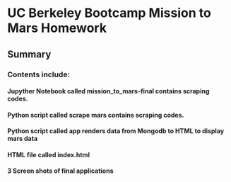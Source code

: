 
# UC Berkeley Bootcamp Mission to Mars Homework


## Summary 
### Contents include:
#### Jupyther Notebook called mission_to_mars-final contains scraping codes.
#### Python script called scrape mars contains scraping codes.
#### Python script called app renders data from Mongodb to HTML to display mars data
#### HTML file called index.html 
#### 3 Screen shots of final applications

